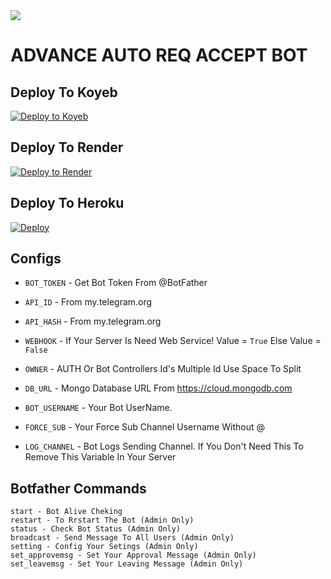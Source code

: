 <img src="https://user-images.githubusercontent.com/73097560/115834477-dbab4500-a447-11eb-908a-139a6edaec5c.gif">

# ADVANCE AUTO REQ ACCEPT BOT



## Deploy To Koyeb

[![Deploy to Koyeb](https://www.koyeb.com/static/images/deploy/button.svg)](https://app.koyeb.com/deploy?type=git&repository=github.com/Snowball-0/AutoReqAccept-TGBot&env[BOT_TOKEN]&env[API_ID]&env[API_HASH]&env[WEBHOOK]=True&env[OWNER]&env[DB_URL]&env[BOT_USERNAME]&env[FORCE_SUB]&env[LOG_CHANNEL]=You%20Dont%20Need%20LogChannel%20To%20Remove%20This%20Variable&run_command=python%20bot.py&branch=main&name=RenameSnowProBot) 

## Deploy To Render              

[![Deploy to Render](https://render.com/images/deploy-to-render-button.svg)](https://render.com/deploy?repo=https://github.com/Snowball-0/AutoReqAccept-TGBot)


## Deploy To Heroku

<a href="https://heroku.com/deploy?template=https://github.com/Khanarm/AutoReqAccept-TGBot"><img src="https://www.herokucdn.com/deploy/button.svg" alt="Deploy"></a>



## Configs 

* `BOT_TOKEN`  - Get Bot Token From @BotFather

* `API_ID` - From my.telegram.org 

* `API_HASH` - From my.telegram.org

* `WEBHOOK` - If Your Server Is Need Web Service! Value = `True` Else Value = `False`

* `OWNER` - AUTH Or Bot Controllers Id's Multiple Id Use Space To Split 

* `DB_URL`  - Mongo Database URL From https://cloud.mongodb.com

* `BOT_USERNAME`  - Your Bot UserName. 

* `FORCE_SUB` - Your Force Sub Channel Username Without @

* `LOG_CHANNEL` - Bot Logs Sending Channel. If You Don't Need This To Remove This Variable In Your Server

## Botfather Commands
```
start - Bot Alive Cheking
restart - To Rrstart The Bot (Admin Only)
status - Check Bot Status (Admin Only)
broadcast - Send Message To All Users (Admin Only)
setting - Config Your Setings (Admin Only)
set_approvemsg - Set Your Approval Message (Admin Only)
set_leavemsg - Set Your Leaving Message (Admin Only)

```
